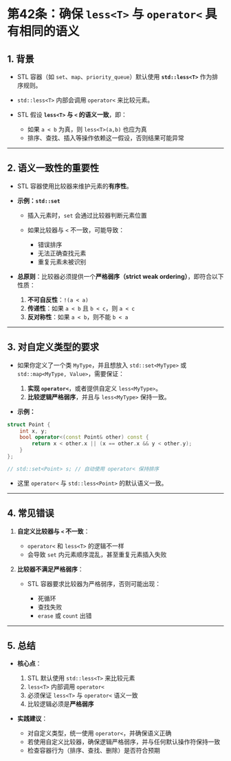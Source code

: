 # **第42条：确保 `less<T>` 与 `operator<` 具有相同的语义**

## **1. 背景**

* STL 容器（如 `set`、`map`、`priority_queue`）默认使用 **`std::less<T>`** 作为排序规则。
* `std::less<T>` 内部会调用 `operator<` 来比较元素。
* STL 假设 **`less<T>` 与 `<` 的语义一致**，即：

  * 如果 `a < b` 为真，则 `less<T>(a,b)` 也应为真
  * 排序、查找、插入等操作依赖这一假设，否则结果可能异常

---

## **2. 语义一致性的重要性**

* STL 容器使用比较器来维护元素的**有序性**。
* **示例：`std::set`**

  * 插入元素时，`set` 会通过比较器判断元素位置
  * 如果比较器与 `<` 不一致，可能导致：

    * 错误排序
    * 无法正确查找元素
    * 重复元素未被识别
* **总原则**：比较器必须提供一个**严格弱序（strict weak ordering）**，即符合以下性质：

  1. **不可自反性**：`!(a < a)`
  2. **传递性**：如果 `a < b` 且 `b < c`，则 `a < c`
  3. **反对称性**：如果 `a < b`，则不能 `b < a`

---

## **3. 对自定义类型的要求**

* 如果你定义了一个类 `MyType`，并且想放入 `std::set<MyType>` 或 `std::map<MyType, Value>`，需要保证：

  1. **实现 `operator<`**，或者提供自定义 `less<MyType>`。
  2. **比较逻辑严格弱序**，并且与 `less<MyType>` 保持一致。
* **示例：**

```cpp
struct Point {
    int x, y;
    bool operator<(const Point& other) const {
        return x < other.x || (x == other.x && y < other.y);
    }
};

// std::set<Point> s; // 自动使用 operator< 保持排序
```

* 这里 `operator<` 与 `std::less<Point>` 的默认语义一致。

---

## **4. 常见错误**

1. **自定义比较器与 `<` 不一致**：

   * `operator<` 和 `less<T>` 的逻辑不一样
   * 会导致 `set` 内元素顺序混乱，甚至重复元素插入失败
2. **比较器不满足严格弱序**：

   * STL 容器要求比较器为严格弱序，否则可能出现：

     * 死循环
     * 查找失败
     * `erase` 或 `count` 出错

---

## **5. 总结**

* **核心点**：

  1. STL 默认使用 `std::less<T>` 来比较元素
  2. `less<T>` 内部调用 `operator<`
  3. 必须保证 `less<T>` 与 `operator<` 语义一致
  4. 比较逻辑必须是**严格弱序**
* **实践建议**：

  * 对自定义类型，统一使用 `operator<`，并确保语义正确
  * 若使用自定义比较器，确保逻辑严格弱序，并与任何默认操作符保持一致
  * 检查容器行为（排序、查找、删除）是否符合预期